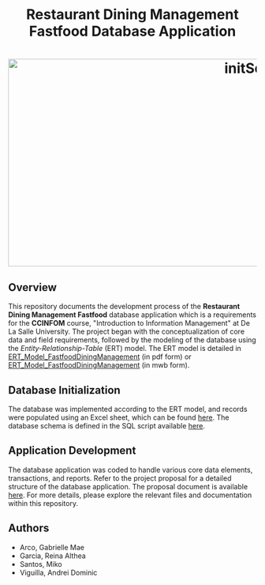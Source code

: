 <h1 align="center">  Restaurant Dining Management Fastfood Database Application <h1 align="center">
<img src="https://github.com/Mikosantos/Restaurant-Dining-Management-Fastfood/assets/92857538/7efa01b4-0e7d-421d-bf5e-97382d858cc7" alt="initScreen" width="1000" height="420">

## Overview
This repository documents the development process of the <b>Restaurant Dining Management Fastfood</b> database application which is a requirements for the <b>CCINFOM</b> course, "Introduction to Information Management" at De La Salle University. The project began with the conceptualization of core data and field requirements, followed by the modeling of the database using the <i>Entity-Relationship-Table</i> (ERT) model. The ERT model is detailed in [ERT_Model_FastfoodDiningManagement](https://github.com/Mikosantos/Restaurant-Dining-Management-Fastfood/files/13714583/ERT_Model_FastfoodDiningManagement.pdf) (in pdf form) or [ERT_Model_FastfoodDiningManagement](https://github.com/Mikosantos/Restaurant-Dining-Management-Fastfood/blob/main/DB_DESIGN_APP.mwb) (in mwb form).

## Database Initialization
The database was implemented according to the ERT model, and records were populated using an Excel sheet, which can be found [here](https://github.com/Mikosantos/Restaurant-Dining-Management-Fastfood/blob/main/Fastfood_Records.xlsx). The database schema is defined in the SQL script available [here](https://github.com/Mikosantos/Restaurant-Dining-Management-Fastfood/blob/main/GROUP3-DBAPPSCRIPT.sql).

## Application Development
The database application was coded to handle various core data elements, transactions, and reports. Refer to the project proposal for a detailed structure of the database application. The proposal document is available [here](https://github.com/Mikosantos/Restaurant-Dining-Management-Fastfood/tree/main/files). For more details, please explore the relevant files and documentation within this repository.

## Authors
-  Arco, Gabrielle Mae
-  Garcia, Reina Althea
-  Santos, Miko
-  Viguilla, Andrei Dominic
